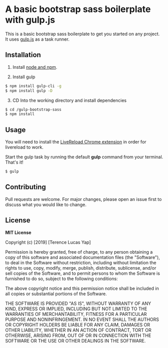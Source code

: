 # A basic bootstrap sass boilerplate with gulp.js

This is a basic bootstrap sass boilerplate to get you started on any project. It uses [gulp.js](https://gulpjs.com/) as a task runner.

## Installation

1. Install [node and npm](https://nodejs.org/en/).

2. Install gulp

```sh
$ npm install gulp-cli -g
$ npm install gulp -D
```
3. CD Into the working directory and install dependencies

```sh
$ cd /gulp-bootstrap-sass
$ npm install
```

## Usage

You will need to install the [LiveReload Chrome extension](https://chrome.google.com/webstore/detail/livereload/jnihajbhpnppcggbcgedagnkighmdlei?hl=en) in order for livereload to work.

Start the gulp task by running the default **gulp** command from your terminal. That's it!
```sh
$ gulp
```

## Contributing
Pull requests are welcome. For major changes, please open an issue first to discuss what you would like to change.

## License
**MIT License**

Copyright (c) [2019] [Terence Lucas Yap]

Permission is hereby granted, free of charge, to any person obtaining a copy
of this software and associated documentation files (the "Software"), to deal
in the Software without restriction, including without limitation the rights
to use, copy, modify, merge, publish, distribute, sublicense, and/or sell
copies of the Software, and to permit persons to whom the Software is
furnished to do so, subject to the following conditions:

The above copyright notice and this permission notice shall be included in all
copies or substantial portions of the Software.

THE SOFTWARE IS PROVIDED "AS IS", WITHOUT WARRANTY OF ANY KIND, EXPRESS OR
IMPLIED, INCLUDING BUT NOT LIMITED TO THE WARRANTIES OF MERCHANTABILITY,
FITNESS FOR A PARTICULAR PURPOSE AND NONINFRINGEMENT. IN NO EVENT SHALL THE
AUTHORS OR COPYRIGHT HOLDERS BE LIABLE FOR ANY CLAIM, DAMAGES OR OTHER
LIABILITY, WHETHER IN AN ACTION OF CONTRACT, TORT OR OTHERWISE, ARISING FROM,
OUT OF OR IN CONNECTION WITH THE SOFTWARE OR THE USE OR OTHER DEALINGS IN THE
SOFTWARE.
